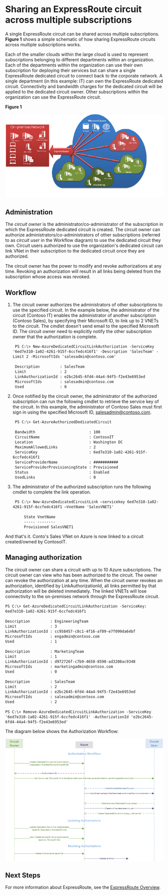 <properties 
   pageTitle="Sharing an ExpressRoute Circuit Across Multiple Subscriptions | Windows Azure"
   description="This article walks you through sharing your ExpressRoute circuit across multiple Azure subscriptions."
   services="expressroute"
   documentationCenter="na"
   authors="cherylmc"
   manager="jdial"
   editor="tysonn" />
<tags 
   ms.service="expressroute"
   ms.date="07/20/2015"
   wacn.date="" />

# Sharing an ExpressRoute circuit across multiple subscriptions

A single ExpressRoute circuit can be shared across multiple subscriptions. **Figure 1** shows a simple schematic of how sharing ExpressRoute circuits across multiple subscriptions works.

Each of the smaller clouds within the large cloud is used to represent subscriptions belonging to different departments within an organization. Each of the departments within the organization can use their own subscription for deploying their services but can share a single ExpressRoute dedicated circuit to connect back to the corporate network. A single department (in this example: IT) can own the ExpressRoute dedicated circuit. Connectivity and bandwidth charges for the dedicated circuit will be applied to the dedicated circuit owner. Other subscriptions within the organization can use the ExpressRoute circuit.

**Figure 1**

![Subscription Sharing](./media/expressroute-share-circuit/IC766124.png)

## Administration

The *circuit owner* is the administrator/co-administrator of the subscription in which the ExpressRoute dedicated circuit is created. The circuit owner can authorize administrators/co-administrators of other subscriptions (referred to as *circuit user* in the Workflow diagram) to use the dedicated circuit they own. Circuit users authorized to use the organization's dedicated circuit can link VNet in their subscription to the dedicated circuit once they are authorized.

The circuit owner has the power to modify and revoke authorizations at any time. Revoking an authorization will result in all links being deleted from the subscription whose access was revoked.

## Workflow

1. The circuit owner authorizes the administrators of other subscriptions to use the specified circuit. In the example below, the administrator of the circuit (Contoso IT) enables the administrator of another subscription (Contoso Sales), by specifying their Microsoft ID, to link up to 2 VNETs to the circuit. The cmdlet doesn't send email to the specified Microsoft ID. The circuit owner need to explicitly notify the other subscription owner that the authorization is complete.

		PS C:\> New-AzureDedicatedCircuitLinkAuthorization -ServiceKey '6ed7e310-1a02-4261-915f-6ccfedc416f1' -Description 'SalesTeam' -Limit 2 -MicrosoftIds 'salesadmin@contoso.com'
		
		Description         : SalesTeam 
		Limit               : 2 
		LinkAuthorizationId : e2bc2645-6fd4-44a4-94f5-f2e43e6953ed 
		MicrosoftIds        : salesadmin@contoso.com 
		Used                : 0

1. Once notified by the circuit owner, the administrator of the authorized subscription can run the following cmdlet to retrieve the service key of the circuit. In this example, the administrator of Contoso Sales must first sign in using the specified Microsoft ID, salesadmin@contoso.com.

		PS C:\> Get-AzureAuthorizedDedicatedCircuit
		
		Bandwidth                        : 100
		CircuitName                      : ContosoIT
		Location                         : Washington DC
		MaximumAllowedLinks              : 2
		ServiceKey                       : 6ed7e310-1a02-4261-915f-6ccfedc416f1
		ServiceProviderName              : ###########
		ServiceProviderProvisioningState : Provisioned
		Status                           : Enabled
		UsedLinks                        : 0

1. The administrator of the authorized subscription runs the following cmdlet to complete the link operation.

		PS C:\> New-AzureDedicatedCircuitLink –servicekey 6ed7e310-1a02-4261-915f-6ccfedc416f1 –VnetName 'SalesVNET1' 
		
			State VnetName 
			----- -------- 
			Provisioned SalesVNET1

And that's it. Conto's Sales VNet on Azure is now linked to a circuit created/owned by ContosoIT.

## Managing authorization

The circuit owner can share a circuit with up to 10 Azure subscriptions. The circuit owner can view who has been authorized to the circuit. The owner can revoke the authorization at any time.  When the circuit owner revokes an authorization, identified by LinkAuthorizationId, all links permitted by that authorization will be deleted immediately. The linked VNETs will lose connectivity to the on-premises network through the ExpressRoute circuit.

	PS C:\> Get-AzureDedicatedCircuitLinkAuthorization -ServiceKey: 6ed7e310-1a02-4261-915f-6ccfedc416f1 
	
	Description         : EngineeringTeam 
	Limit               : 3 
	LinkAuthorizationId : cc958457-c8c1-4f16-af09-e7f099da64bf 
	MicrosoftIds        : engadmin@contoso.com 
	Used                : 1 
	
	Description         : MarketingTeam 
	Limit               : 1 
	LinkAuthorizationId : d972726f-c7b9-4658-8598-ad3208ac9348 
	MicrosoftIds        : marketingadmin@contoso.com 
	Used                : 0 
	
	Description         : SalesTeam 
	Limit               : 2 
	LinkAuthorizationId : e2bc2645-6fd4-44a4-94f5-f2e43e6953ed 
	MicrosoftIds        : salesadmin@contoso.com 
	Used                : 2 
	
	PS C:\> Remove-AzureDedicatedCircuitLinkAuthorization -ServiceKey '6ed7e310-1a02-4261-915f-6ccfedc416f1' -AuthorizationId 'e2bc2645-6fd4-44a4-94f5-f2e43e6953ed'


The diagram below shows the Authorization Workflow:

![Subscription Sharing Workflow](./media/expressroute-share-circuit/IC759525.png)

## Next Steps

For more information about ExpressRoute, see the [ExpressRoute Overview](/documentation/articles/expressroute-introduction).

